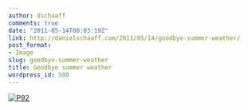 ```yaml
---
author: dschaaff
comments: true
date: "2011-05-14T00:03:19Z"
link: http://danielschaaff.com/2011/05/14/goodbye-summer-weather/
post_format:
- Image
slug: goodbye-summer-weather
title: Goodbye summer weather
wordpress_id: 509
---
```


[![P92](http://posterous.com/getfile/files.posterous.com/danielschaaff/ngsDrxAowdwvacpnqmHbtedwljsGJBzskctAxoalwxmAvejGoaGfliBohyrt/p92.jpg.scaled500.jpg)](http://posterous.com/getfile/files.posterous.com/danielschaaff/ngsDrxAowdwvacpnqmHbtedwljsGJBzskctAxoalwxmAvejGoaGfliBohyrt/p92.jpg.scaled1000.jpg)
